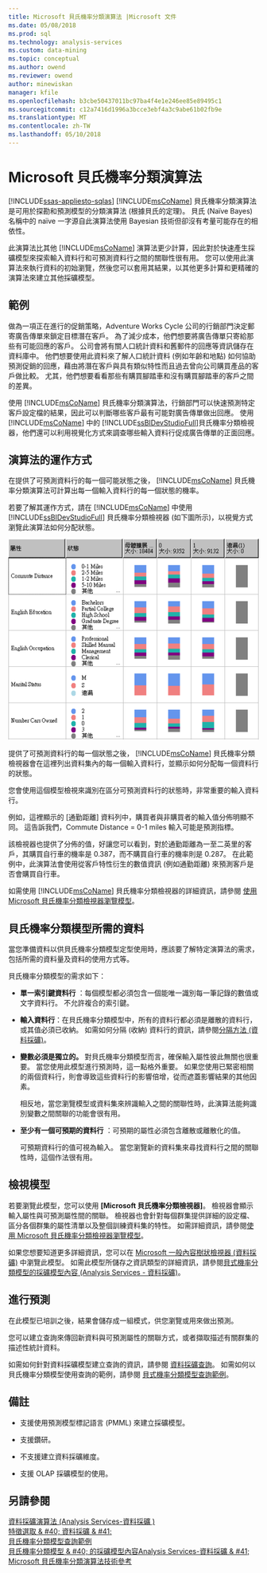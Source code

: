 ```yaml
---
title: Microsoft 貝氏機率分類演算法 |Microsoft 文件
ms.date: 05/08/2018
ms.prod: sql
ms.technology: analysis-services
ms.custom: data-mining
ms.topic: conceptual
ms.author: owend
ms.reviewer: owend
author: minewiskan
manager: kfile
ms.openlocfilehash: b3cbe50437011bc97ba4f4e1e246ee85e89495c1
ms.sourcegitcommit: c12a7416d1996a3bcce3ebf4a3c9abe61b02fb9e
ms.translationtype: MT
ms.contentlocale: zh-TW
ms.lasthandoff: 05/10/2018
---
```

# <a name="microsoft-naive-bayes-algorithm"></a>Microsoft 貝氏機率分類演算法
[!INCLUDE[ssas-appliesto-sqlas](../../includes/ssas-appliesto-sqlas.md)]
  [!INCLUDE[msCoName](../../includes/msconame-md.md)] 貝氏機率分類演算法是可用於探勘和預測模型的分類演算法 (根據貝氏的定理)。 貝氏 (Naïve Bayes) 名稱中的 naïve 一字源自此演算法使用 Bayesian 技術但卻沒有考量可能存在的相依性。  
  
 此演算法比其他 [!INCLUDE[msCoName](../../includes/msconame-md.md)] 演算法更少計算，因此對於快速產生採礦模型來探索輸入資料行和可預測資料行之間的關聯性很有用。 您可以使用此演算法來執行資料的初始瀏覽，然後您可以套用其結果，以其他更多計算和更精確的演算法來建立其他採礦模型。  
  
## <a name="example"></a>範例  
 做為一項正在進行的促銷策略，Adventure Works Cycle 公司的行銷部門決定郵寄廣告傳單來鎖定目標潛在客戶。 為了減少成本，他們想要將廣告傳單只寄給那些有可能回應的客戶。 公司會將有關人口統計資料和舊郵件的回應等資訊儲存在資料庫中。 他們想要使用此資料來了解人口統計資料 (例如年齡和地點) 如何協助預測促銷的回應，藉由將潛在客戶與具有類似特性而且過去曾向公司購買產品的客戶做比較。 尤其，他們想要看看那些有購買腳踏車和沒有購買腳踏車的客戶之間的差異。  
  
 使用 [!INCLUDE[msCoName](../../includes/msconame-md.md)] 貝氏機率分類演算法，行銷部門可以快速預測特定客戶設定檔的結果，因此可以判斷哪些客戶最有可能對廣告傳單做出回應。 使用 [!INCLUDE[msCoName](../../includes/msconame-md.md)] 中的 [!INCLUDE[ssBIDevStudioFull](../../includes/ssbidevstudiofull-md.md)]貝氏機率分類檢視器，他們還可以利用視覺化方式來調查哪些輸入資料行促成廣告傳單的正面回應。  
  
## <a name="how-the-algorithm-works"></a>演算法的運作方式  
 在提供了可預測資料行的每一個可能狀態之後， [!INCLUDE[msCoName](../../includes/msconame-md.md)] 貝氏機率分類演算法可計算出每一個輸入資料行的每一個狀態的機率。  
  
 若要了解其運作方式，請在 [!INCLUDE[msCoName](../../includes/msconame-md.md)] 中使用 [!INCLUDE[ssBIDevStudioFull](../../includes/ssbidevstudiofull-md.md)] 貝氏機率分類檢視器 (如下圖所示)，以視覺方式瀏覽此演算法如何分配狀態。  
  
 ![狀態的貝氏機率分類分佈](../../analysis-services/data-mining/media/naive-bayes.gif "狀態的貝氏機率分類分佈")  
  
 提供了可預測資料行的每一個狀態之後， [!INCLUDE[msCoName](../../includes/msconame-md.md)] 貝氏機率分類檢視器會在這裡列出資料集內的每一個輸入資料行，並顯示如何分配每一個資料行的狀態。  
  
 您會使用這個模型檢視來識別在區分可預測資料行的狀態時，非常重要的輸入資料行。  
  
 例如，這裡顯示的 [通勤距離] 資料列中，購買者與非購買者的輸入值分佈明顯不同。 這告訴我們，Commute Distance = 0-1 miles 輸入可能是預測指標。  
  
 該檢視器也提供了分佈的值，好讓您可以看到，對於通勤距離為一至二英里的客戶，其購買自行車的機率是 0.387，而不購買自行車的機率則是 0.287。 在此範例中，此演算法會使用從客戶特性衍生的數值資訊 (例如通勤距離) 來預測客戶是否會購買自行車。  
  
 如需使用 [!INCLUDE[msCoName](../../includes/msconame-md.md)] 貝氏機率分類檢視器的詳細資訊，請參閱 [使用 Microsoft 貝氏機率分類檢視器瀏覽模型](../../analysis-services/data-mining/browse-a-model-using-the-microsoft-naive-bayes-viewer.md)。  
  
## <a name="data-required-for-naive-bayes-models"></a>貝氏機率分類模型所需的資料  
 當您準備資料以供貝氏機率分類模型定型使用時，應該要了解特定演算法的需求，包括所需的資料量及資料的使用方式等。  
  
 貝氏機率分類模型的需求如下：  
  
-   **單一索引鍵資料行** ：每個模型都必須包含一個能唯一識別每一筆記錄的數值或文字資料行。 不允許複合的索引鍵。  
  
-   **輸入資料行**：在貝氏機率分類模型中，所有的資料行都必須是離散的資料行，或其值必須已收納。 如需如何分隔 (收納) 資料行的資訊，請參閱[分隔方法 &#40;資料採礦&#41;](../../analysis-services/data-mining/discretization-methods-data-mining.md)。  
  
-   **變數必須是獨立的。** 對貝氏機率分類模型而言，確保輸入屬性彼此無關也很重要。 當您使用此模型進行預測時，這一點格外重要。 如果您使用已緊密相關的兩個資料行，則會導致這些資料行的影響倍增，從而遮蓋影響結果的其他因素。  
  
     相反地，當您瀏覽模型或資料集來辨識輸入之間的關聯性時，此演算法能夠識別變數之間關聯的功能會很有用。  
  
-   **至少有一個可預期的資料行** ：可預期的屬性必須包含離散或離散化的值。  
  
     可預期資料行的值可視為輸入。 當您瀏覽新的資料集來尋找資料行之間的關聯性時，這個作法很有用。  
  
## <a name="viewing-the-model"></a>檢視模型  
 若要瀏覽此模型，您可以使用 **[Microsoft 貝氏機率分類檢視器]**。 檢視器會顯示輸入屬性與可預測屬性間的關聯。 檢視器也會針對每個群集提供詳細的設定檔、區分各個群集的屬性清單以及整個訓練資料集的特性。 如需詳細資訊，請參閱[使用 Microsoft 貝氏機率分類檢視器瀏覽模型](../../analysis-services/data-mining/browse-a-model-using-the-microsoft-naive-bayes-viewer.md)。  
  
 如果您想要知道更多詳細資訊，您可以在 [Microsoft 一般內容樹狀檢視器 &#40;資料採礦&#41;](http://msdn.microsoft.com/library/751b4393-f6fd-48c1-bcef-bdca589ce34c) 中瀏覽此模型。 如需此模型所儲存之資訊類型的詳細資訊，請參閱[貝式機率分類模型的採礦模型內容 &#40;Analysis Services - 資料採礦&#41;](../../analysis-services/data-mining/mining-model-content-for-naive-bayes-models-analysis-services-data-mining.md)。  
  
## <a name="making-predictions"></a>進行預測  
 在此模型已培訓之後，結果會儲存成一組模式，供您瀏覽或用來做出預測。  
  
 您可以建立查詢來傳回新資料與可預測屬性的關聯方式，或者擷取描述有關群集的描述性統計資料。  
  
 如需如何針對資料採礦模型建立查詢的資訊，請參閱 [資料採礦查詢](../../analysis-services/data-mining/data-mining-queries.md)。 如需如何以貝氏機率分類模型使用查詢的範例，請參閱 [貝式機率分類模型查詢範例](../../analysis-services/data-mining/naive-bayes-model-query-examples.md)。  
  
## <a name="remarks"></a>備註  
  
-   支援使用預測模型標記語言 (PMML) 來建立採礦模型。  
  
-   支援鑽研。  
  
-   不支援建立資料採礦維度。  
  
-   支援 OLAP 採礦模型的使用。  
  
## <a name="see-also"></a>另請參閱  
 [資料採礦演算法 &#40;Analysis Services-資料採礦 &#41;](../../analysis-services/data-mining/data-mining-algorithms-analysis-services-data-mining.md)   
 [特徵選取 & #40; 資料採礦 & #41;](../../analysis-services/data-mining/feature-selection-data-mining.md)   
 [貝氏機率分類模型查詢範例](../../analysis-services/data-mining/naive-bayes-model-query-examples.md)   
 [貝氏機率分類模型 & #40; 的採礦模型內容Analysis Services-資料採礦 & #41;](../../analysis-services/data-mining/mining-model-content-for-naive-bayes-models-analysis-services-data-mining.md)   
 [Microsoft 貝氏機率分類演算法技術參考](../../analysis-services/data-mining/microsoft-naive-bayes-algorithm-technical-reference.md)  
  
  
